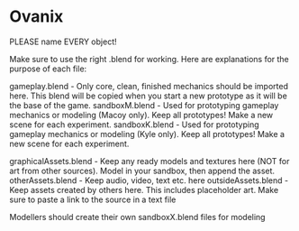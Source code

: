 Ovanix
======


PLEASE name EVERY object!


Make sure to use the right .blend for working. Here are explanations for the purpose of each file:

gameplay.blend - Only core, clean, finished mechanics should be imported here. This blend will be copied when you start a new prototype as it will be the base of the game.
sandboxM.blend - Used for prototyping gameplay mechanics or modeling (Macoy only). Keep all prototypes! Make a new scene for each experiment.
sandboxK.blend - Used for prototyping gameplay mechanics or modeling (Kyle only). Keep all prototypes! Make a new scene for each experiment.

graphicalAssets.blend - Keep any ready models and textures here (NOT for art from other sources). Model in your sandbox, then append the asset. 
otherAssets.blend - Keep audio, video, text etc. here
outsideAssets.blend - Keep assets created by others here. This includes placeholder art. Make sure to paste a link to the source in a text file

Modellers should create their own sandboxX.blend files for modeling



